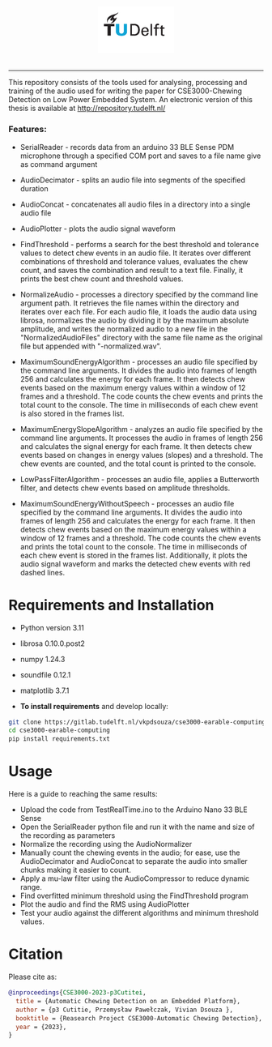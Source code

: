 <p align="center">
  <img src="TUDelft_logo_rgb.png" width="150">
  <br />
  <br />
</p>

--------------------------------------------------------------------------------

This repository consists of the tools used for analysing, processing and training of the audio used for writing the paper for CSE3000-Chewing Detection on Low Power Embedded System. An electronic version of this thesis is available at http://repository.tudelft.nl/



### Features:

* SerialReader - records data from an arduino 33 BLE Sense PDM microphone through a specified COM port and saves to a file name give as command argument
* AudioDecimator - splits an audio file into segments of the specified duration
* AudioConcat - concatenates all audio files in a directory into a single audio file
* AudioPlotter - plots the audio signal waveform
* FindThreshold - performs a search for the best threshold and tolerance values to detect chew events in an audio file.
It iterates over different combinations of threshold and tolerance values, evaluates the chew count, 
and saves the combination and result to a text file. Finally, it prints the best chew count and threshold values.
* NormalizeAudio - processes a directory specified by the command line argument path.
 It retrieves the file names within the directory and iterates over each file.
 For each audio file, it loads the audio data using librosa, normalizes the audio by dividing it by
 the maximum absolute amplitude, and writes the normalized audio to a new file in the "NormalizedAudioFiles"
 directory with the same file name as the original file but appended with "-normalized.wav".

* MaximumSoundEnergyAlgorithm - processes an audio file specified by the command line arguments.
It divides the audio into frames of length 256 and calculates the energy for each frame.
It then detects chew events based on the maximum energy values within a window of 12 frames and a threshold.
The code counts the chew events and prints the total count to the console.
The time in milliseconds of each chew event is also stored in the frames list.
* MaximumEnergySlopeAlgorithm - analyzes an audio file specified by the command line arguments.
It processes the audio in frames of length 256 and calculates the signal energy for each frame.
It then detects chew events based on changes in energy values (slopes) and a threshold.
The chew events are counted, and the total count is printed to the console.
* LowPassFilterAlgorithm - processes an audio file, applies a Butterworth filter, and detects chew events based on amplitude thresholds.
* MaximumSoundEnergyWithoutSpeech - processes an audio file specified by the command line arguments.
It divides the audio into frames of length 256 and calculates the energy for each frame.
It then detects chew events based on the maximum energy values within a window of 12 frames and a threshold.
The code counts the chew events and prints the total count to the console. The time in milliseconds of each chew event is stored in the frames list.
Additionally, it plots the audio signal waveform and marks the detected chew events with red dashed lines.


# Requirements and Installation

* Python version 3.11
* librosa 0.10.0.post2
* numpy 1.24.3
* soundfile 0.12.1
* matplotlib 3.7.1

* **To install requirements** and develop locally:

``` bash
git clone https://gitlab.tudelft.nl/vkpdsouza/cse3000-earable-computing.git
cd cse3000-earable-computing
pip install requirements.txt
```

# Usage
Here is a guide to reaching the same results:
* Upload the code from TestRealTime.ino to the Arduino Nano 33 BLE Sense
* Open the SerialReader python file and run it with the name and size of the recording as parameters
* Normalize the recording using the AudioNormalizer
* Manually count the chewing events in the audio; for ease, use the AudioDecimator and AudioConcat to separate the audio into smaller chunks making it easier to count.
* Apply a mu-law filter using the AudioCompressor to reduce dynamic range.
* Find overfitted minimum threshold using the FindThreshold program
* Plot the audio and find the RMS using AudioPlotter
* Test your audio against the different algorithms and minimum threshold values.

# Citation

Please cite as:

``` bibtex
@inproceedings{CSE3000-2023-p3Cutitei,
  title = {Automatic Chewing Detection on an Embedded Platform},
  author = {p3 Cutitie, Przemysław Pawełczak, Vivian Dsouza },
  booktitle = {Reasearch Project CSE3000-Automatic Chewing Detection},
  year = {2023},
}
```
